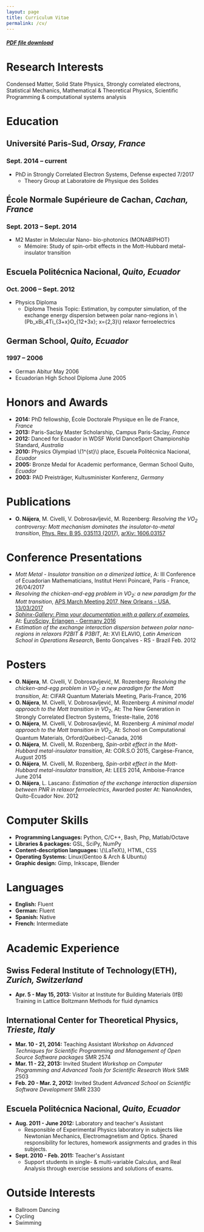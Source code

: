 ```yaml
---
layout: page
title: Curriculum Vitae
permalink: /cv/
---
```


##### [PDF file download](/downloads/najera-cv.pdf)


# Research Interests

Condensed Matter, Solid State Physics, Strongly correlated electrons,
Statistical Mechanics, Mathematical & Theoretical Physics, Scientific
Programming & computational systems analysis


# Education


## **Université Paris-Sud**, *Orsay, France*


### **Sept. 2014 &#x2013; current**

-   PhD in Strongly Correlated Electron Systems, Defense expected 7/2017
    -   Theory Group at Laboratoire de Physique des Solides


## **École Normale Supérieure de Cachan**, *Cachan, France*


### **Sept. 2013 &#x2013; Sept. 2014**

-   M2 Master in Molecular Nano- bio-photonics (MONABIPHOT)
    -   Mémoire: Study of spin-orbit effects in the Mott-Hubbard metal-insulator transition


## **Escuela Politécnica Nacional**, *Quito, Ecuador*


### **Oct. 2006 &#x2013; Sept. 2012**

-   Physics Diploma
    -   Diploma Thesis Topic: Estimation, by computer simulation, of the
        exchange energy dispersion between polar nano-regions in
        \\(Pb_xBi_4Ti_{3+x}O_{12+3x}; x=\{2,3\}\\) relaxor ferroelectrics


## **German School**, *Quito, Ecuador*


### **1997 &#x2013; 2006**

-   German Abitur May 2006
-   Ecuadorian High School Diploma June 2005


# Honors and Awards

-   **2014:** PhD fellowship, École Doctorale Physique en Île de France, *France*
-   **2013:** Paris-Saclay Master Scholarship, Campus Paris-Saclay, *France*
-   **2012:** Danced for Ecuador in WDSF World DanceSport Championship Standard, *Australia*
-   **2010:** Physics Olympiad \\(1^{st}\\) place, Escuela Politécnica Nacional, *Ecuador*
-   **2005:** Bronze Medal for Academic performance, German School Quito, *Ecuador*
-   **2003:** PAD Preisträger, Kultusminister Konferenz, *Germany*


# Publications

-   **O. Nájera**, M. Civelli, V. Dobrosavljević, M. Rozenberg: *Resolving
    the VO<sub>2</sub> controversy:* *Mott mechanism dominates the
    insulator-to-metal transition*, [Phys. Rev. B 95, 035113 (2017)](http://doi.org/10.1103/physrevb.95.035113),
    [arXiv: 1606.03157](http://arxiv.org/abs/1606.03157)


# Conference Presentations

-   *Mott Metal - Insulator transition on a dimerized lattice*, A: III
    Conference of Ecuadorian Mathematicians, Institut Henri Poincaré,
    Paris - France, 26/04/2017
-   *Resolving the chicken-and-egg problem in VO<sub>2</sub>: a new paradigm for the
    Mott transition*, [APS March Meeting 2017, New Orleans - USA,
    13/03/2017](http://meetings.aps.org/Meeting/MAR17/Session/A37b.1)
-   [*Sphinx-Gallery: Pimp your documentation with a gallery of examples*](https://titan-c.github.io/sphinx-gallery-slides/), At:
    [EuroScipy, Erlangen - Germany 2016](https://www.euroscipy.org/2016/schedule/sessions/22/)
-   *Estimation of the exchange interaction dispersion between polar
    nano-regions in relaxors P2BIT & P3BIT*, At: XVI ELAVIO, *Latin American
    School in Operations Research*, Bento Gonçalves - RS - Brazil Feb. 2012


# Posters

-   **O. Nájera**, M. Civelli, V. Dobrosavljević, M. Rozenberg: *Resolving the
    chicken-and-egg problem in VO<sub>2</sub>: a new paradigm for the Mott transition*,
    At: CIFAR Quantum Materials Meeting, Paris-France, 2016
-   **O. Nájera**, M. Civelli, V. Dobrosavljević, M. Rozenberg: *A minimal
    model approach to the Mott transition in VO<sub>2</sub>*, At: The New Generation in
    Strongly Correlated Electron Systems, Trieste-Italie, 2016
-   **O. Nájera**, M. Civelli, V. Dobrosavljević, M. Rozenberg: *A minimal
    model approach to the Mott transition in VO<sub>2</sub>*, At: School on
    Computational Quantum Materials, Orford(Québec)-Canada, 2016
-   **O. Nájera**, M. Civelli, M. Rozenberg, *Spin-orbit effect in the
    Mott-Hubbard metal-insulator transition*, At: COR.S.O 2015,
    Cargèse-France, August 2015
-   **O. Nájera**, M. Civelli, M. Rozenberg, *Spin-orbit effect in the
    Mott-Hubbard metal-insulator transition*, At: LEES 2014,
    Amboise-France June 2014
-   **O. Nájera**, L. Lascano: *Estimation of the exchange interaction
    dispersion between PNR in relaxor ferroelectrics*,  Awarded poster
    At: NanoAndes, Quito-Ecuador Nov. 2012


# Computer Skills

-   **Programming Languages:** Python, C/C++,  Bash, Php, Matlab/Octave
-   **Libraries & packages:** GSL, SciPy, NumPy
-   **Content-description languages:** \\(\LaTeX\\), HTML, CSS
-   **Operating Systems:** Linux(Gentoo & Arch & Ubuntu)
-   **Graphic design:** Gimp, Inkscape, Blender


# Languages

-   **English:** Fluent
-   **German:** Fluent
-   **Spanish:** Native
-   **French:** Intermediate


# Academic Experience


## Swiss Federal Institute of Technology(ETH), *Zurich, Switzerland*

-   **Apr. 5 - May 15, 2013:** Visitor at Institute for Building Materials (IfB)
    Training in Lattice Boltzmann Methods for fluid dynamics


## International Center for Theoretical Physics, *Trieste, Italy*

-   **Mar. 10 - 21, 2014:** Teaching Assistant
    *Workshop on Advanced Techniques for Scientific Programming and
    Management of Open Source Software packages* SMR 2574
-   **Mar. 11 - 22, 2013:** Invited Student
    *Workshop on Computer Programming and Advanced Tools for Scientific
    Research Work* SMR 2503
-   **Feb. 20 - Mar. 2, 2012:** Invited Student
    *Advanced School on Scientific Software Development* SMR 2330


## Escuela Politécnica Nacional, *Quito, Ecuador*

-   **Aug. 2011 - June 2012:** Laboratory and teacher's Assistant
    -   Responsible of Experimental Physics laboratory in subjects like
        Newtonian Mechanics, Electromagnetism and Optics. Shared
        responsibility for lectures, homework assignments and grades in
        this subjects.
-   **Sept. 2010 - Feb. 2011:** Teacher's Assistant
    -   Support students in single- & multi-variable Calculus, and Real
        Analysis through exercise sessions and solutions of exams.


# Outside Interests

-   Ballroom Dancing
-   Cycling
-   Swimming
